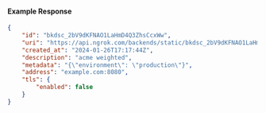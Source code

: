 <!-- Code generated for API Clients. DO NOT EDIT. -->

#### Example Response

```json
{
	"id": "bkdsc_2bV9dKFNAO1LaHmD4Q3ZhsCcxWw",
	"uri": "https://api.ngrok.com/backends/static/bkdsc_2bV9dKFNAO1LaHmD4Q3ZhsCcxWw",
	"created_at": "2024-01-26T17:17:44Z",
	"description": "acme weighted",
	"metadata": "{\"environment\": \"production\"}",
	"address": "example.com:8080",
	"tls": {
		"enabled": false
	}
}
```
